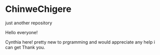 # ChinweChigere
just another repository

Hello everyone!

Cynthia here! pretty new to prgramming and would appreciate any help i can get
Thank you.
